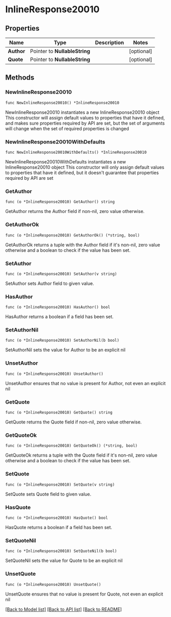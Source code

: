 # InlineResponse20010

## Properties

Name | Type | Description | Notes
------------ | ------------- | ------------- | -------------
**Author** | Pointer to **NullableString** |  | [optional] 
**Quote** | Pointer to **NullableString** |  | [optional] 

## Methods

### NewInlineResponse20010

`func NewInlineResponse20010() *InlineResponse20010`

NewInlineResponse20010 instantiates a new InlineResponse20010 object
This constructor will assign default values to properties that have it defined,
and makes sure properties required by API are set, but the set of arguments
will change when the set of required properties is changed

### NewInlineResponse20010WithDefaults

`func NewInlineResponse20010WithDefaults() *InlineResponse20010`

NewInlineResponse20010WithDefaults instantiates a new InlineResponse20010 object
This constructor will only assign default values to properties that have it defined,
but it doesn't guarantee that properties required by API are set

### GetAuthor

`func (o *InlineResponse20010) GetAuthor() string`

GetAuthor returns the Author field if non-nil, zero value otherwise.

### GetAuthorOk

`func (o *InlineResponse20010) GetAuthorOk() (*string, bool)`

GetAuthorOk returns a tuple with the Author field if it's non-nil, zero value otherwise
and a boolean to check if the value has been set.

### SetAuthor

`func (o *InlineResponse20010) SetAuthor(v string)`

SetAuthor sets Author field to given value.

### HasAuthor

`func (o *InlineResponse20010) HasAuthor() bool`

HasAuthor returns a boolean if a field has been set.

### SetAuthorNil

`func (o *InlineResponse20010) SetAuthorNil(b bool)`

 SetAuthorNil sets the value for Author to be an explicit nil

### UnsetAuthor
`func (o *InlineResponse20010) UnsetAuthor()`

UnsetAuthor ensures that no value is present for Author, not even an explicit nil
### GetQuote

`func (o *InlineResponse20010) GetQuote() string`

GetQuote returns the Quote field if non-nil, zero value otherwise.

### GetQuoteOk

`func (o *InlineResponse20010) GetQuoteOk() (*string, bool)`

GetQuoteOk returns a tuple with the Quote field if it's non-nil, zero value otherwise
and a boolean to check if the value has been set.

### SetQuote

`func (o *InlineResponse20010) SetQuote(v string)`

SetQuote sets Quote field to given value.

### HasQuote

`func (o *InlineResponse20010) HasQuote() bool`

HasQuote returns a boolean if a field has been set.

### SetQuoteNil

`func (o *InlineResponse20010) SetQuoteNil(b bool)`

 SetQuoteNil sets the value for Quote to be an explicit nil

### UnsetQuote
`func (o *InlineResponse20010) UnsetQuote()`

UnsetQuote ensures that no value is present for Quote, not even an explicit nil

[[Back to Model list]](../README.md#documentation-for-models) [[Back to API list]](../README.md#documentation-for-api-endpoints) [[Back to README]](../README.md)


